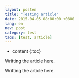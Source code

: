 ```yaml
---
layout: posten
title: "Testing article"
date: 2015-04-05 08:00:00 +0800
lang: en
nav: post
category: test
tags: [test, article]
---
```


* content
{:toc}

Writting the article here.
<!-- more -->
Writting the article here.
